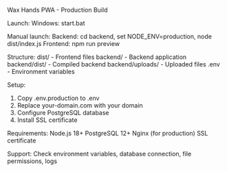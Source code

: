 Wax Hands PWA - Production Build

Launch:
Windows: start.bat

Manual launch:
Backend: cd backend, set NODE_ENV=production, node dist/index.js
Frontend: npm run preview

Structure:
dist/ - Frontend files
backend/ - Backend application
backend/dist/ - Compiled backend
backend/uploads/ - Uploaded files
.env - Environment variables

Setup:
1. Copy .env.production to .env
2. Replace your-domain.com with your domain
3. Configure PostgreSQL database
4. Install SSL certificate

Requirements:
Node.js 18+
PostgreSQL 12+
Nginx (for production)
SSL certificate

Support:
Check environment variables, database connection, file permissions, logs
